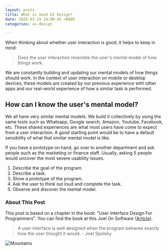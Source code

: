```yaml
---
layout: posts
title: What is Good UI Design?
date: 2020-03-19 19:00:45 +0800
categories: ux-design

---
```

When thinking about whether user interaction is good, it helps to keep in mind:

> Does the user interaction resemble the user's mental model of how things work.

We are constantly building and updating our mental models of how things should work. In the context of user interaction on mobile or desktop devices, these models are created by our previous experience with other apps and our real-world experience of how a similar task is performed.

## How can I know the user's mental model?

We all have very similar mental models. We build it collectively by using the same tools such as Whatsapp, Google search, Amazon, Youtube, Facebook, etc. These shared experiences are what most users have come to expect from a user interaction. A good starting point would be to have a default sensibility of what that similar mental model is like.  

If you have a prototype on hand, go over to another department and ask people such as the marketing or finance staff. Usually, asking 5 people would uncover the most severe usability issues.

1. Describe the goal of the program.
2. Describe a task.
3. Show a prototype of the program.
4. Ask the user to think out loud and complete the task.
5. Observe and discover the mental model.

### About This Post

This post is based on a chapter in the book: "User Interface Design For Programmers". You can find the book at this Joel On Software ([Article](https://www.joelonsoftware.com/2001/10/24/user-interface-design-for-programmers/)).

> A user interface is well designed when the program behaves exactly how the user thought it would. - Joel Spolsky

![Mountains](https://source.unsplash.com/6YmzwamGzCg/1600x900)